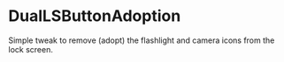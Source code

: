 # DualLSButtonAdoption
Simple tweak to remove (adopt) the flashlight and camera icons from the lock screen.
